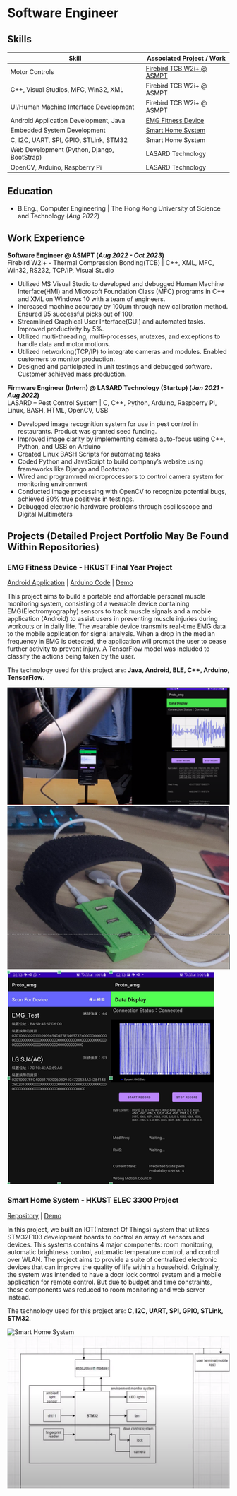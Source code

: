 # Software Engineer

## Skills

| Skill                                         | Associated Project / Work         |
|-----------------------------------------------|----------------------------|
| Motor Controls      | <a href="https://semi.asmpt.com/zh-tw/products/ap/tcb/">Firebird TCB W2i+ @ ASMPT</a> |
| C++, Visual Studios, MFC, Win32, XML                 | Firebird TCB W2i+ @ ASMPT |
| UI/Human Machine Interface Development | Firebird TCB W2i+ @ ASMPT|
| Android Application Development, Java | [EMG Fitness Device](#EMG)|
| Embedded System Development          | <a href="https://github.com/kelvinwong020/Smart-Home-System">Smart Home System</a>|
| C, I2C, UART, SPI, GPIO, STLink, STM32         | Smart Home System |
| Web Development (Python, Django, BootStrap) | LASARD Technology |
| OpenCV, Arduino, Raspberry Pi | LASARD Technology |


## Education		        		
- B.Eng., Computer Engineering | The Hong Kong University of Science and Technology (_Aug 2022_)

## Work Experience
**Software Engineer @ ASMPT (_Aug 2022 - Oct 2023_)**
<br>Firebird W2i+ - Thermal Compression Bonding(TCB) | C++, XML, MFC, Win32, RS232, TCP/IP, Visual Studio
- Utilized MS Visual Studio to developed and debugged Human Machine Interface(HMI) and Microsoft 	Foundation Class (MFC) programs in C++ and XML on Windows 10 with a team of engineers.
- Increased machine accuracy by 100µm through new calibration method. Ensured 95 successful picks out of 100.
- Streamlined Graphical User Interface(GUI) and automated tasks. Improved productivity by 5%. 
- Utilized multi-threading, multi-processes, mutexes, and exceptions to handle data and motor motions.
- Utilized networking(TCP/IP) to integrate cameras and modules. Enabled customers to monitor production.
- Designed and participated in unit testings and debugged software. Customer achieved mass production.

**Firmware Engineer (Intern) @ LASARD Technology (Startup) (_Jan 2021 - Aug 2022_)**
<br>LASARD – Pest Control System | C, C++, Python, Arduino, Raspberry Pi, Linux, BASH, HTML, OpenCV, USB
- Developed image recognition system for use in pest control in restaurants. Product was granted seed funding.
- Improved image clarity by implementing camera auto-focus using C++, Python, and USB on Arduino
- Created Linux BASH Scripts for automating tasks
-  Coded Python and JavaScript to build company’s website using frameworks like Django and Bootstrap
- Wired and programmed microprocessors to control camera system for monitoring environment
- Conducted image processing with OpenCV to recognize potential bugs, achieved 80% true positives in testings.
- Debugged electronic hardware problems through oscilloscope and Digital Multimeters

## Projects (Detailed Project Portfolio May Be Found Within Repositories)
### <a name="EMG"></a>EMG Fitness Device - HKUST Final Year Project
[Android Application](https://github.com/kelvinwong020/FYP_EMG_Android)
| [Arduino Code](https://github.com/whiteunicorn3404/JQ03a-21_EMG_FYP)
| [Demo](https://youtu.be/pZxpOF_Pch0)

This project aims to build a portable and affordable personal muscle monitoring system, consisting of a wearable device containing EMG(Electromyography) sensors to track muscle signals and a mobile application (Android) to assist users in preventing muscle injuries during workouts or in daily life. The wearable device transmits real-time EMG data to the mobile application for signal analysis. When a drop in the median frequency in EMG is detected, the application will prompt the user to cease further activity to prevent injury. A TensorFlow model was included to classify the actions being taken by the user.

The technology used for this project are: <b>Java, Android, BLE, C++, Arduino, TensorFlow</b>.

![EMG Lift](/assets/img/EMG_Lift.png)
![EMG_Device](/assets/img/FYP_1.png)
![EMG_App](/assets/img/FYP_2.png)

### Smart Home System - HKUST ELEC 3300 Project
[Repository](https://github.com/kelvinwong020/Smart-Home-System)
| [Demo](https://youtu.be/idSp3R__D4U)

In this project, we built an IOT(Internet Of Things) system that utilizes STM32F103 development boards to control an array of sensors and devices. This systems contains 4 major components: room monitoring, automatic brightness control, automatic temperature control, and control over WLAN. The project aims to provide a suite of centralized electronic devices that can improve the quality of life within a household. Originally, the system was intended to have a door lock control system and a mobile application for remote control. But due to budget and time constraints, these components was reduced to room monitoring and web server instead.

The technology used for this project are: <b>C, I2C, UART, SPI, GPIO, STLink, STM32</b>.

![Smart Home System](/assets/img/smart_home.jpg)
![System Diagram](/assets/img/smart_home_overview.png)
